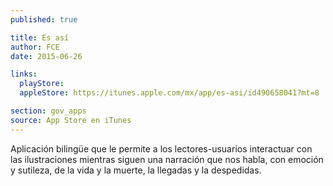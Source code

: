 ```yaml
---
published: true

title: Es así
author: FCE
date: 2015-06-26

links:
  playStore:
  appleStore: https://itunes.apple.com/mx/app/es-asi/id490658041?mt=8

section: gov_apps
source: App Store en iTunes
---
```

Aplicación bilingüe que le permite a los lectores-usuarios interactuar con las ilustraciones mientras siguen una narración que nos habla, con emoción y sutileza, de la vida y la muerte, la llegadas y la despedidas.
